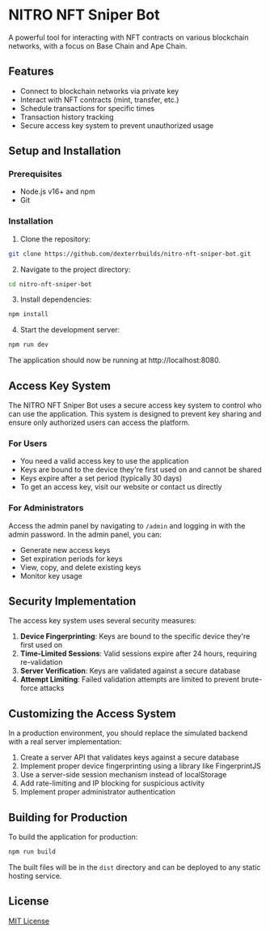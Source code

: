 # NITRO NFT Sniper Bot

A powerful tool for interacting with NFT contracts on various blockchain networks, with a focus on Base Chain and Ape Chain.

## Features

- Connect to blockchain networks via private key
- Interact with NFT contracts (mint, transfer, etc.)
- Schedule transactions for specific times
- Transaction history tracking
- Secure access key system to prevent unauthorized usage

## Setup and Installation

### Prerequisites

- Node.js v16+ and npm
- Git

### Installation

1. Clone the repository:
```bash
git clone https://github.com/dexterrbuilds/nitro-nft-sniper-bot.git
```

2. Navigate to the project directory:
```bash
cd nitro-nft-sniper-bot
```

3. Install dependencies:
```bash
npm install
```

4. Start the development server:
```bash
npm run dev
```

The application should now be running at http://localhost:8080.

## Access Key System

The NITRO NFT Sniper Bot uses a secure access key system to control who can use the application. This system is designed to prevent key sharing and ensure only authorized users can access the platform.

### For Users

- You need a valid access key to use the application
- Keys are bound to the device they're first used on and cannot be shared
- Keys expire after a set period (typically 30 days)
- To get an access key, visit our website or contact us directly

### For Administrators

Access the admin panel by navigating to `/admin` and logging in with the admin password. In the admin panel, you can:

- Generate new access keys
- Set expiration periods for keys
- View, copy, and delete existing keys
- Monitor key usage

## Security Implementation

The access key system uses several security measures:

1. **Device Fingerprinting**: Keys are bound to the specific device they're first used on
2. **Time-Limited Sessions**: Valid sessions expire after 24 hours, requiring re-validation
3. **Server Verification**: Keys are validated against a secure database
4. **Attempt Limiting**: Failed validation attempts are limited to prevent brute-force attacks

## Customizing the Access System

In a production environment, you should replace the simulated backend with a real server implementation:

1. Create a server API that validates keys against a secure database
2. Implement proper device fingerprinting using a library like FingerprintJS
3. Use a server-side session mechanism instead of localStorage
4. Add rate-limiting and IP blocking for suspicious activity
5. Implement proper administrator authentication

## Building for Production

To build the application for production:

```bash
npm run build
```

The built files will be in the `dist` directory and can be deployed to any static hosting service.

## License

[MIT License](LICENSE)
